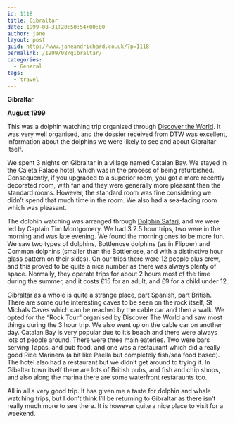 ```yaml
---
id: 1118
title: Gibraltar
date: 1999-08-31T20:50:54+00:00
author: jane
layout: post
guid: http://www.janeandrichard.co.uk/?p=1118
permalink: /1999/08/gibraltar/
categories:
  - General
tags:
  - travel
---
```

**Gibraltar**

**August 1999**

This was a dolphin watching trip organised through [Discover the World](http://www.arctic-discover.co.uk/tour1d.htm). It was very well organised, and the dossier received from DTW was excellent, information about the dolphins we were likely to see and about Gibraltar itself.

We spent 3 nights on Gibraltar in a village named Catalan Bay. We stayed in the Caleta Palace hotel, which was in the process of being refurbished. Consequently, if you upgraded to a superior room, you got a more recently decorated room, with fan and they were generally more pleasant than the standard rooms. However, the standard room was fine considering we didn&#8217;t spend that much time in the room. We also had a sea-facing room which was pleasant.

The dolphin watching was arranged through [Dolphin Safari](http://www.dolphinsafari.gi/), and we were led by Captain Tim Montgomery. We had 3 2.5 hour trips, two were in the morning and was late evening. We found the morning ones to be more fun. We saw two types of dolphins, Bottlenose dolphins (as in Flipper) and Common dolphins (smaller than the Bottlenose, and with a distinctive hour glass pattern on their sides). On our trips there were 12 people plus crew, and this proved to be quite a nice number as there was always plenty of space. Normally, they operate trips for about 2 hours most of the time during the summer, and it costs £15 for an adult, and £9 for a child under 12.

Gibraltar as a whole is quite a strange place, part Spanish, part British. There are some quite interesting caves to be seen on the rock itself, St Michals Caves which can be reached by the cable car and then a walk. We opted for the &#8220;Rock Tour&#8221; organised by Discover The World and saw most things during the 3 hour trip. We also went up on the cable car on another day. Catalan Bay is very popular due to it&#8217;s beach and there were always lots of people around. There were three main eateries. Two were bars serving Tapas, and pub food, and one was a restaurant which did a really good Rice Marinera (a bit like Paella but completely fish/sea food based). The hotel also had a restaurant but we didn&#8217;t get around to trying it. In Gibaltar town itself there are lots of British pubs, and fish and chip shops, and also along the marina there are some waterfront restaraunts too.

All in all a very good trip. It has given me a taste for dolphin and whale watching trips, but I don&#8217;t think I&#8217;ll be returning to Gibraltar as there isn&#8217;t really much more to see there. It is however quite a nice place to visit for a weekend.